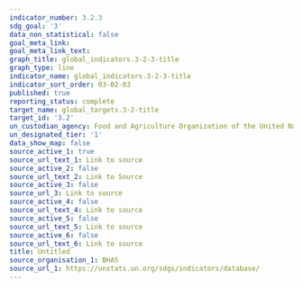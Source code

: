 ```yaml
---
indicator_number: 3.2.3
sdg_goal: '3'
data_non_statistical: false
goal_meta_link: 
goal_meta_link_text: 
graph_title: global_indicators.3-2-3-title
graph_type: line
indicator_name: global_indicators.3-2-3-title
indicator_sort_order: 03-02-03
published: true
reporting_status: complete
target_name: global_targets.3-2-title
target_id: '3.2'
un_custodian_agency: Food and Agriculture Organization of the United Nations (FAO)
un_designated_tier: '1'
data_show_map: false
source_active_1: true
source_url_text_1: Link to source
source_active_2: false
source_url_text_2: Link to Source
source_active_3: false
source_url_3: Link to source
source_active_4: false
source_url_text_4: Link to source
source_active_5: false
source_url_text_5: Link to source
source_active_6: false
source_url_text_6: Link to source
title: Untitled
source_organisation_1: BHAS
source_url_1: https://unstats.un.org/sdgs/indicators/database/
---
```

